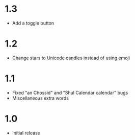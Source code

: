 # 1.3

* Add a toggle button

# 1.2

* Change stars to Unicode candles instead of using emoji

# 1.1

* Fixed "an Chossid" and "Shul Calendar calendar" bugs
* Miscellaneous extra words

# 1.0

* Initial release